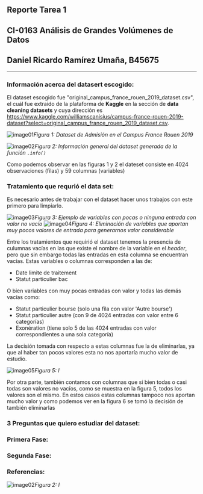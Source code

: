 ## Reporte Tarea 1
## CI-0163   Análisis de Grandes Volúmenes de Datos
## Daniel Ricardo Ramírez Umaña, B45675
***
### Información acerca del datasert escogido:
El dataset escogido fue "original_campus_france_rouen_2019_dataset.csv", el cuál fue extraído de la plataforma de **Kaggle** en la sección de **data cleaning datasets** y cuya dirección es https://www.kaggle.com/williamscanisius/campus-france-rouen-2019-dataset?select=original_campus_france_rouen_2019_dataset.csv.

![image01](./Images/Tarea1_imagen01.png)*Figura  1: Dataset de Admisión en el Campus France Rouen 2019*

![image02](./Images/Tarea1_imagen02.png)*Figura  2: Información general del dataset generada de la función `.info()`*

Como podemos observar en las figuras 1 y 2 el dateset consiste en 4024 observaciones (filas) y 59 columnas (variables)

### Tratamiento que requrió el data set:
Es necesario antes de trabajar con el dataset hacer unos trabajos con este primero para limpiarlo.

![image03](./Images/Tarea1_imagen03.png)*Figura  3: Ejemplo de variables con pocas o ninguna entrada con valor no vacío* ![image04](./Images/Tarea1_imagen04.png)*Figura  4: Eliminación de variables que aportan muy pocos valores de entrada para generarnos valor considerable*

Entre los tratamientos que requirió el dataset tenemos la presencia de culumnas vacías en las que existe el nombre de la variable en el *header*, pero que sin embargo todas las entradas en esta columna se encuentran vacías. Estas variables o columnas corresponden a las de:
* Date limite de traitement
* Statut particulier bac

O bien variables con muy pocas entradas con valor y todas las demás vacías como:
* Statut particulier bourse (solo una fila con valor 'Autre bourse')
* Statut particulier autre (con 9 de 4024 entradas con valor entre 6 categorías)
* Exonération (tiene solo 5 de las 4024 entradas con valor correspondientes a una sola categoría)

La decisión tomada con respecto a estas columnas fue la de eliminarlas, ya que al haber tan pocos valores esta no nos aportaría mucho valor de estudio.

![image05](./Images/Tarea1_imagen05.png)*Figura  5: I*

Por otra parte, también contamos con columnas que si bien todas o casi todas son valores no vacíos, como se muestra en la figura 5, todos los valores son el mismo. En estos casos estas columnas tampoco nos aportan mucho valor y como podemos ver en la figura 6 se tomó la decisión de también eliminarlas

### 3 Preguntas que quiero estudiar del dataset:


### Primera Fase:


### Segunda Fase:


### Referencias:

![image02](./Images/Tarea1_imagen02.png)*Figura  2: I*